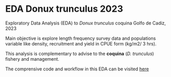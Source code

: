# EDA Donux trunculus 2023

Exploratory Data Analysis (EDA) to *Donux trunculus* coquina Golfo de Cadiz, 2023

Main objective is explore length frequency survey data and populations variable like density, recruitment and yield in CPUE form (kg/m2/ 3 hrs).

This analysis is complementary to advise to the **coquina** (*D. trunculus*) fishery and management.

The comprensive code and workflow in this EDA can be visited [here](https://mauromardones.github.io/EDA_Donux_trunculus_2023/)
